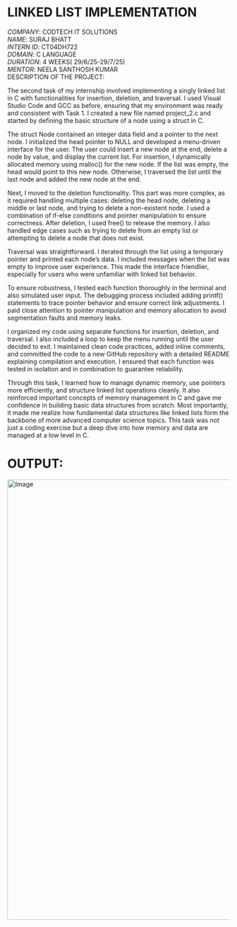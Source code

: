 # LINKED LIST IMPLEMENTATION
*COMPANY*: CODTECH IT SOLUTIONS  
*NAME*: SURAJ BHATT  
*INTERN ID*: CT04DH722  
*DOMAIN*: C LANGUAGE  
*DURATION*: 4 WEEKS( 29/6/25-29/7/25)  
*MENTOR*: NEELA SANTHOSH KUMAR  
DESCRIPTION OF THE PROJECT:  

The second task of my internship involved implementing a singly linked list in C with functionalities for insertion, deletion, and traversal. I used Visual Studio Code and GCC as before, ensuring that my environment was ready and consistent with Task 1. I created a new file named project_2.c and started by defining the basic structure of a node using a struct in C.

The struct Node contained an integer data field and a pointer to the next node. I initialized the head pointer to NULL and developed a menu-driven interface for the user. The user could insert a new node at the end, delete a node by value, and display the current list. For insertion, I dynamically allocated memory using malloc() for the new node. If the list was empty, the head would point to this new node. Otherwise, I traversed the list until the last node and added the new node at the end.

Next, I moved to the deletion functionality. This part was more complex, as it required handling multiple cases: deleting the head node, deleting a middle or last node, and trying to delete a non-existent node. I used a combination of if-else conditions and pointer manipulation to ensure correctness. After deletion, I used free() to release the memory. I also handled edge cases such as trying to delete from an empty list or attempting to delete a node that does not exist.

Traversal was straightforward. I iterated through the list using a temporary pointer and printed each node’s data. I included messages when the list was empty to improve user experience. This made the interface friendlier, especially for users who were unfamiliar with linked list behavior.

To ensure robustness, I tested each function thoroughly in the terminal and also simulated user input. The debugging process included adding printf() statements to trace pointer behavior and ensure correct link adjustments. I paid close attention to pointer manipulation and memory allocation to avoid segmentation faults and memory leaks.

I organized my code using separate functions for insertion, deletion, and traversal. I also included a loop to keep the menu running until the user decided to exit. I maintained clean code practices, added inline comments, and committed the code to a new GitHub repository with a detailed README explaining compilation and execution. I ensured that each function was tested in isolation and in combination to guarantee reliability.

Through this task, I learned how to manage dynamic memory, use pointers more efficiently, and structure linked list operations cleanly. It also reinforced important concepts of memory management in C and gave me confidence in building basic data structures from scratch. Most importantly, it made me realize how fundamental data structures like linked lists form the backbone of more advanced computer science topics. This task was not just a coding exercise but a deep dive into how memory and data are managed at a low level in C.

# OUTPUT:  
<img width="1919" height="998" alt="Image" src="https://github.com/user-attachments/assets/efe86fdb-e054-408f-b23b-c7d11ba1b3b9" />
